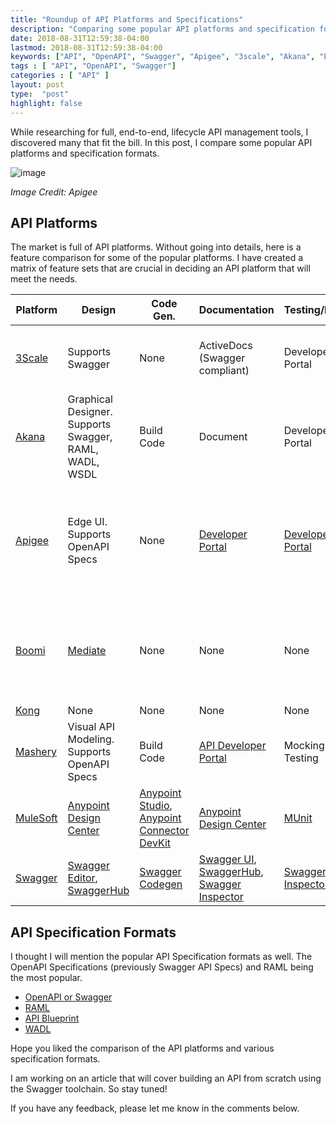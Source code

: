 ```yaml
---
title: "Roundup of API Platforms and Specifications"
description: "Comparing some popular API platforms and specification formats."
date: 2018-08-31T12:59:38-04:00
lastmod: 2018-08-31T12:59:38-04:00
keywords: ["API", "OpenAPI", "Swagger", "Apigee", "3scale", "Akana", "Boomi", "Kong", "Mashery", "Mulesoft", "RAML", "API Blueprint", "WADL"]
tags : [ "API", "OpenAPI", "Swagger"]
categories : [ "API" ]
layout: post
type:  "post"
highlight: false
---
```


While researching for full, end-to-end, lifecycle API management tools, I discovered many that fit the bill. In this post, I compare some popular API platforms and specification formats.
<!--more-->

![image](https://user-images.githubusercontent.com/8188/44551953-a8dcac00-a6f6-11e8-8150-646e1c86a083.png)

*Image Credit: Apigee*

## API Platforms

The market is full of API platforms. Without going into details, here is a feature comparison for some of the popular platforms. I have created a matrix of feature sets that are crucial in deciding an API platform that will meet the needs.

| Platform       | Design     | Code Gen.   | Documentation | Testing/Portal | Management|
|------------|------------|------------|----------|------|--------------|
| [3Scale](https://www.3scale.net/)     | Supports Swagger | None | ActiveDocs (Swagger compliant) | Developer Portal | Security, Analytics, Monetization, Dashboard, Traffic Mgmt. |
| [Akana](https://www.roguewave.com/products-services/akana)      | Graphical Designer. Supports Swagger, RAML, WADL, WSDL | Build Code | Document | Developer Portal | API Gateway, Security, Analytics, Orchestration, Transformation, Traffic Mgmt.
| [Apigee](https://apigee.com/)     | Edge UI. Supports OpenAPI Specs | None | [Developer Portal](https://apigee.com/api-management/#/product/developer-portal) | [Developer Portal](https://apigee.com/api-management/#/product/developer-portal) | API Gateway, Security, Analytics, Monetization, Orchestration, Transformation, Traffic Mgmt., API Proxy Editor|
| [Boomi](https://boomi.com/)     | [Mediate](https://boomi.com/platform/mediate/) | None | None | None | [Workflow](https://boomi.com/platform/flow/), [B2B/EDI Data Exchange](https://boomi.com/platform/exchange/), [Data Hub](https://boomi.com/platform/hub/), [Data Integration](https://boomi.com/platform/integrate/), Traffic Mgmt., Usage Dashboard
| [Kong](https://konghq.com/)       | None | None | None | None | [API Gateway](https://konghq.com/api-gateway/)
| [Mashery](https://www.mashery.com/)    | Visual API Modeling. Supports OpenAPI Specs | Build Code | [API Developer Portal](https://www.mashery.com/api/portal) | Mocking and Testing | [API Gateway](https://www.mashery.com/api/gateway), [Analytics](https://www.mashery.com/api/analytics), Traffic Mgmt., Security, Monetization, 
| [MuleSoft](https://www.mulesoft.com/)   | [Anypoint Design Center](https://www.mulesoft.com/platform/anypoint-design-center) | [Anypoint Studio](https://www.mulesoft.com/platform/studio), [Anypoint Connector DevKit](https://www.mulesoft.com/platform/devkit) | [Anypoint Design Center](https://www.mulesoft.com/platform/anypoint-design-center) | [MUnit](https://www.mulesoft.com/platform/munit-integration-testing) | [Anypoint Management Center](https://www.mulesoft.com/platform/anypoint-management-center), [CloudHub](https://www.mulesoft.com/platform/saas/cloudhub-ipaas-cloud-based-integration)| [RAML](https://raml.org/)    | [API Workbench](https://raml.org/projects#q:api%20workbench), [API Designer](https://raml.org/projects#q:api%20designer)  | [Generators](https://raml.org/developers/build-your-api) | [Documentation Tools](https://raml.org/developers/document-your-api) | [Testing Tools](https://raml.org/developers/test-your-api) |
| [Swagger](http://swagger.io)    | [Swagger Editor](https://swagger.io/tools/swagger-editor/), [SwaggerHub](https://swagger.io/tools/swaggerhub/) | [Swagger Codegen](https://swagger.io/tools/swagger-codegen/) | [Swagger UI](https://swagger.io/tools/swagger-ui/), [SwaggerHub](https://swagger.io/tools/swaggerhub/), [Swagger Inspector](https://swagger.io/tools/swagger-inspector/) | [Swagger Inspector](https://swagger.io/tools/swagger-inspector/) | None

## API Specification Formats

I thought I will mention the popular API Specification formats as well. The OpenAPI Specifications (previously Swagger API Specs) and RAML being the most popular.

* [OpenAPI or Swagger](https://swagger.io/specification/)
* [RAML](https://github.com/raml-org/raml-spec/blob/master/versions/raml-10/raml-10.md/)
* [API Blueprint](https://apiblueprint.org/documentation/specification.html)
* [WADL](https://en.wikipedia.org/wiki/Web_Application_Description_Language)

Hope you liked the comparison of the API platforms and various specification formats. 

I am working on an article that will cover building an API from scratch using the Swagger toolchain. So stay tuned!

If you have any feedback, please let me know in the comments below.
